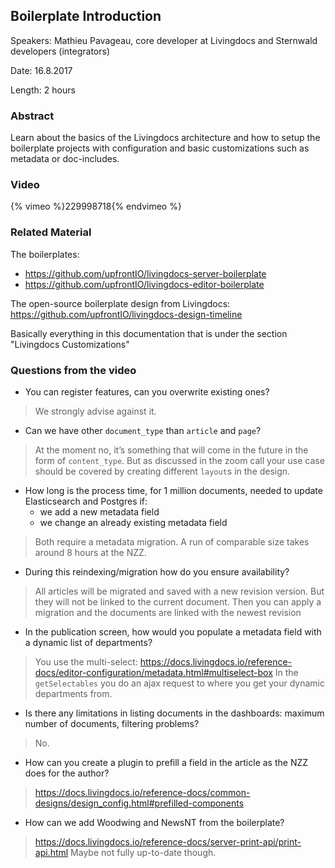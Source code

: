 ## Boilerplate Introduction

Speakers: Mathieu Pavageau, core developer at Livingdocs and Sternwald developers (integrators)

Date: 16.8.2017

Length: 2 hours

### Abstract

Learn about the basics of the Livingdocs architecture and how to setup the boilerplate projects with configuration and basic customizations such as metadata or doc-includes.

### Video

{% vimeo %}229998718{% endvimeo %}

### Related Material

The boilerplates:
- https://github.com/upfrontIO/livingdocs-server-boilerplate
- https://github.com/upfrontIO/livingdocs-editor-boilerplate

The open-source boilerplate design from Livingdocs: https://github.com/upfrontIO/livingdocs-design-timeline

Basically everything in this documentation that is under the section "Livingdocs Customizations"

### Questions from the video

- You can register features, can you overwrite existing ones?
> We strongly advise against it.

- Can we have other `document_type` than `article` and `page`?
> At the moment no, it’s something that will come in the future in the form of `content_type`.
> But as discussed in the zoom call your use case should be covered by creating different `layout`s in the design.

- How long is the process time, for 1 million documents, needed to update Elasticsearch and Postgres if:
  - we add a new metadata field
  - we change an already existing metadata field

> Both require a metadata migration. A run of comparable size takes around 8 hours at the NZZ.

- During this reindexing/migration how do you ensure availability?
> All articles will be migrated and saved with a new revision version. But they will not be linked to the current document. Then you can apply a migration and the documents are linked with the newest revision

- In the publication screen, how would you populate a metadata field with a dynamic list of departments?
> You use the multi-select:
https://docs.livingdocs.io/reference-docs/editor-configuration/metadata.html#multiselect-box In the `getSelectables` you do an ajax request to where you get your dynamic departments from.

- Is there any limitations in listing documents in the dashboards: maximum number of documents, filtering problems?
> No.

- How can you create a plugin to prefill a field in the article as the NZZ does for the author?
> https://docs.livingdocs.io/reference-docs/common-designs/design_config.html#prefilled-components

- How can we add Woodwing and NewsNT from the boilerplate?
>https://docs.livingdocs.io/reference-docs/server-print-api/print-api.html
Maybe not fully up-to-date though.
